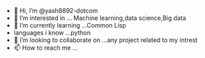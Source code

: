 - 👋 Hi, I’m @yash8892-dotcom
- 👀 I’m interested in ... Machine learning,data science,Big data
- 🌱 I’m currently learning ...Common Lisp
-    languages i know ...python
- 💞️ I’m looking to collaborate on ...any project related to my intrest
- 📫 How to reach me ...

<!---
yash8892-dotcom/yash8892-dotcom is a ✨ special ✨ repository because its `README.md` (this file) appears on your GitHub profile.
You can click the Preview link to take a look at your changes.
--->
